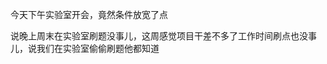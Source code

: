 <!--
 * @Author: LetMeFly
 * @Date: 2025-03-03 18:08:58
 * @LastEditors: LetMeFly.xyz
 * @LastEditTime: 2025-03-03 18:08:59
-->
今天下午实验室开会，竟然条件放宽了点

说晚上周末在实验室刷题没事儿，这周感觉项目干差不多了工作时间刷点也没事儿，说我们在实验室偷偷刷题他都知道